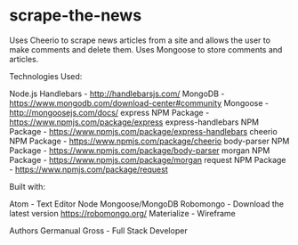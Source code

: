# scrape-the-news

Uses Cheerio to scrape news articles from a site and allows the user to make comments and delete them. Uses Mongoose to store comments and articles.

Technologies Used:

Node.js
Handlebars - http://handlebarsjs.com/
MongoDB - https://www.mongodb.com/download-center#community
Mongoose - http://mongoosejs.com/docs/
express NPM Package - https://www.npmjs.com/package/express
express-handlebars NPM Package - https://www.npmjs.com/package/express-handlebars
cheerio NPM Package - https://www.npmjs.com/package/cheerio
body-parser NPM Package - https://www.npmjs.com/package/body-parser
morgan NPM Package - https://www.npmjs.com/package/morgan
request NPM Package - https://www.npmjs.com/package/request

Built with:

Atom - Text Editor
Node
Mongoose/MongoDB
Robomongo - Download the latest version https://robomongo.org/
Materialize - Wireframe

Authors
Germanual Gross - Full Stack Developer
